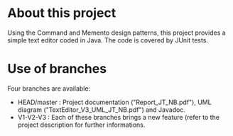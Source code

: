 # About this project
Using the Command and Memento design patterns, this project provides a simple text editor coded in Java.
The code is covered by JUnit tests.

# Use of branches
Four branches are available:
- HEAD/master : Project documentation ("Report_JT_NB.pdf"), UML diagram ("TextEditor_V3_UML_JT_NB.pdf") and Javadoc.
- V1-V2-V3 : Each of these branches brings a new feature (refer to the project description for further informations.
